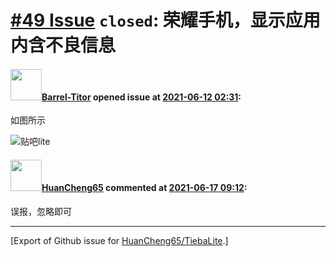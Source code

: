 # [\#49 Issue](https://github.com/HuanCheng65/TiebaLite/issues/49) `closed`: 荣耀手机，显示应用内含不良信息

#### <img src="https://avatars.githubusercontent.com/u/14011748?u=d1a88d496378beb89372a729efb246ba37d1b694&v=4" width="50">[Barrel-Titor](https://github.com/Barrel-Titor) opened issue at [2021-06-12 02:31](https://github.com/HuanCheng65/TiebaLite/issues/49):

如图所示

![贴吧lite](https://user-images.githubusercontent.com/14011748/121762568-4ab03a80-cb69-11eb-8667-374b45dee370.jpg)


#### <img src="https://avatars.githubusercontent.com/u/22636177?u=5e5e656c62ba51f1661d80a6a0fd9ec098e5023b&v=4" width="50">[HuanCheng65](https://github.com/HuanCheng65) commented at [2021-06-17 09:12](https://github.com/HuanCheng65/TiebaLite/issues/49#issuecomment-863073134):

误报，忽略即可


-------------------------------------------------------------------------------



[Export of Github issue for [HuanCheng65/TiebaLite](https://github.com/HuanCheng65/TiebaLite).]
